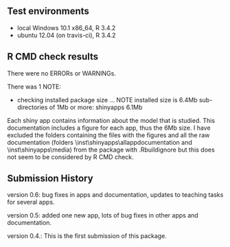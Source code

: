 ## Test environments
* local Windows 10.1 x86_64, R 3.4.2
* ubuntu 12.04 (on travis-ci), R 3.4.2

## R CMD check results
There were no ERRORs or WARNINGs.

There was 1 NOTE:

* checking installed package size ... NOTE
  installed size is  6.4Mb
  sub-directories of 1Mb or more:
    shinyapps   6.1Mb

Each shiny app contains information about the model that is studied. This documentation includes a figure for each app, thus the 6Mb size.
I have excluded the folders containing the files with the figures and all the raw documentation (folders \inst\shinyapps\allappdocumentation and \inst\shinyapps\media) from the package with .Rbuildignore but this does not seem to be considered by R CMD check.



## Submission History

version 0.6: bug fixes in apps and documentation, updates to teaching tasks for several apps.

version 0.5: added one new app, lots of bug fixes in other apps and documentation.

version 0.4.: This is the first submission of this package.
